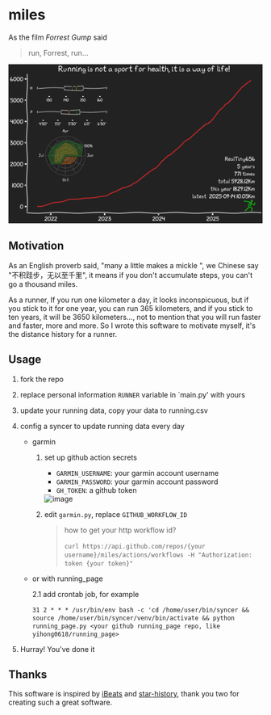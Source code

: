 # miles

As the film *Forrest Gump* said

> run, Forrest, run...

![miles](miles.svg)

## Motivation

As an English proverb said, "many a little makes a mickle ", we Chinese say "不积跬步，无以至千里", it means if you don't accumulate steps, you can't go a thousand miles.

As a runner, If you run one kilometer a day, it looks inconspicuous, but if you stick to it for one year, you can run 365 kilometers, and if you stick to ten years, it will be 3650 kilometers…, not to mention that you will run faster and faster, more and more. So I wrote this software to motivate myself, it's the distance history for a runner.

## Usage

1. fork the repo
2. replace personal information `RUNNER` variable in `main.py' with yours
3. update your running data, copy your data to running.csv
4. config a syncer to update running data every day

    - garmin
        
        1. set up github action secrets
            - `GARMIN_USERNAME`: your garmin account username
            - `GARMIN_PASSWORD`: your garmin account password
            - `GH_TOKEN`: a github token
       
            <img width="1179" height="593" alt="image" src="https://github.com/user-attachments/assets/e48e0f94-a715-4244-99ed-bc5c9990a9d1" />
            
        2. edit `garmin.py`, replace `GITHUB_WORKFLOW_ID`
        
            > how to get your http workflow id?
            > 
            > `curl https://api.github.com/repos/{your username}/miles/actions/workflows -H "Authorization: token {your token}"`

   - or with running_page

       2.1 add crontab job, for example
        ```
        31 2 * * * /usr/bin/env bash -c 'cd /home/user/bin/syncer && source /home/user/bin/syncer/venv/bin/activate && python running_page.py <your github running_page repo, like yihong0618/running_page>
        ```
5. Hurray! You've done it

## Thanks

This software is inspired by [iBeats](https://github.com/yihong0618/iBeats) and [star-history](https://github.com/star-history/star-history), thank you two for creating such a great software.
